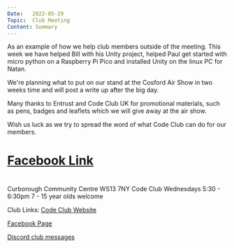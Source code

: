 ```yaml
---
Date:   2022-05-29
Topic:  Club Meeting
Content: Summary
---
```

As an example of how we help club members outside of the meeting.  This week we have helped Bill with his Unity project, helped Paul get started with micro python on a Raspberry Pi Pico and installed Unity on the linux PC for Natan.

We're planning what to put on our stand at the Cosford Air Show in two weeks time and will post a write up after the big day.

Many thanks to Entrust and Code Club UK for promotional materials, such as pens, badges and leaflets which we will give away at the air show.

Wish us luck as we try to spread the word of what Code Club can do for our members.

# [Facebook Link](https://www.facebook.com/1481985248595237/posts/4892879030839158/)

#
Curborough Community Centre
WS13 7NY
Code Club
Wednesdays 5:30 - 6:30pm
7 - 15 year olds welcome

Club Links:
[Code Club Website](https://lichfield-code-club.github.io/)

[Facebook Page](https://www.facebook.com/LichfieldCoders)

[Discord club messages](https://discord.gg/szz6xGK)
